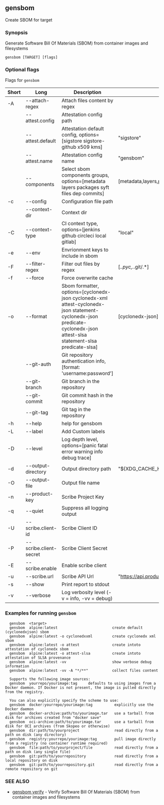 ## gensbom

Create SBOM for target

### Synopsis

Generate Software Bill Of Materials (SBOM) from container images and filesystems

```
gensbom [TARGET] [flags]
```

### Optional flags 
Flags for `gensbom`


| Short | Long | Description | Default |
| --- | --- | --- | --- |
| -A | --attach-regex | Attach files content by regex | |
| | --attest.config | Attestation config path | |
| | --attest.default | Attestation default config, options=[sigstore sigstore-github x509 kms] | "sigstore" |
| | --attest.name | Attestation config name | "gensbom" |
| | --components | Select sbom components groups, options=[metadata layers packages syft files dep commits] | [metadata,layers,packages,syft,files,dep,commits] |
| -c | --config | Configuration file path | |
| | --context-dir | Context dir | |
| -C | --context-type | CI context type, options=[jenkins github circleci local gitlab] | "local" |
| -e | --env | Envrionment keys to include in sbom | |
| -F | --filter-regex | Filter out files by regex | [.*\.pyc,.*\.git/.*] |
| -f | --force | Force overwrite cache | |
| -o | --format | Sbom formatter, options=[cyclonedx-json cyclonedx-xml attest-cyclonedx-json statement-cyclonedx-json predicate-cyclonedx-json attest-slsa statement-slsa predicate-slsa] | [cyclonedx-json] |
| | --git-auth | Git repository authentication info, [format: 'username:password'] | |
| | --git-branch | Git branch in the repository | |
| | --git-commit | Git commit hash in the repository | |
| | --git-tag | Git tag in the repository | |
| -h | --help | help for gensbom | |
| -L | --label | Add Custom labels | |
| -D | --level | Log depth level, options=[panic fatal error warning info debug trace] | |
| -d | --output-directory | Output directory path | "${XDG_CACHE_HOME}/gensbom" |
| -O | --output-file | Output file name | |
| -n | --product-key | Scribe Project Key | |
| -q | --quiet | Suppress all logging output | |
| -U | --scribe.client-id | Scribe Client ID | |
| -P | --scribe.client-secret | Scribe Client Secret | |
| -E | --scribe.enable | Enable scribe client | |
| -u | --scribe.url | Scribe API Url | "https://api.production.scribesecurity.com" |
| -s | --show | Print report to stdout | |
| -v | --verbose | Log verbosity level (-v = info, -vv = debug) | |


### Examples for running `gensbom`

```
  gensbom  <target>
  gensbom  alpine:latest                         create default (cyclonedxjson) sbom
  gensbom  alpine:latest -o cyclonedxxml         create cyclonedx xml sbom
  gensbom  alpine:latest -o attest               create intoto attestation of cyclonedx sbom 
  gensbom  alpine:latest -o attest-slsa          create intoto attestation of SLSA provenance
  gensbom  alpine:latest -vv                     show verbose debug information
  gensbom  alpine:latest -vv -A "*/**"           collect files content

  Supports the following image sources:
  gensbom  yourrepo/yourimage:tag     defaults to using images from a Docker daemon. If Docker is not present, the image is pulled directly from the registry.

  You can also explicitly specify the scheme to use:
  gensbom  docker:yourrepo/yourimage:tag          explicitly use the Docker daemon
  gensbom  docker-archive:path/to/yourimage.tar   use a tarball from disk for archives created from "docker save"
  gensbom  oci-archive:path/to/yourimage.tar      use a tarball from disk for OCI archives (from Skopeo or otherwise)
  gensbom  dir:path/to/yourproject                read directly from a path on disk (any directory)
  gensbom  registry:yourrepo/yourimage:tag        pull image directly from a registry (no container runtime required)
  gensbom  file:path/to/yourproject/file          read directly from a path on disk (any single file)
  gensbom  git:path/to/yourrepository             read directly from a local repository on disk
  gensbom  git:path/to/yourrepository.git         read directly from a remote repository on git

```

### SEE ALSO

* [gensbom verify](gensbom_verify.md)	 - Verify Software Bill Of Materials (SBOM) from container images and filesystems

